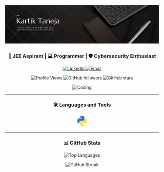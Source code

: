 <h1 align="center">
  <img src="banner.png" alt="Hi 👋, I'm Kartik" />
</h1>

<h3 align="center">🚀 JEE Aspirant | 💻 Programmer | 🛡️ Cybersecurity Enthusiast</h3>

<div align="center">
  <p align="center">
    <a href="https://linkedin.com/in/kartikk18" target="_blank">
      <img src="https://img.icons8.com/color/48/000000/linkedin.png" alt="LinkedIn" width="40" height="40" />
    </a>
    <a href="mailto:your-email@example.com">
      <img src="https://img.icons8.com/color/48/000000/gmail--v2.png" alt="Email" width="40" height="40" />
    </a>
  </p>
  <p align="center">
    <img src="https://komarev.com/ghpvc/?username=kartiktaneja0&label=Profile%20views&color=0e75b6&style=flat" alt="Profile Views" />
    <img src="https://img.shields.io/github/followers/kartiktaneja0?label=Followers&style=social" alt="GitHub followers" />
    <img src="https://img.shields.io/github/stars/kartiktaneja0?label=Stars&style=social" alt="GitHub stars" />
  </p>
</div>

<div align="center">
  <img src="https://user-images.githubusercontent.com/55389276/140866485-8fb1c876-9a8f-4d6a-98dc-08c4981eaf70.gif" alt="Coding" width="300">
</div>

---

<h3 align="center">🛠 Languages and Tools</h3>
<p align="center">
  <a href="https://www.python.org" target="_blank">
    <img src="https://raw.githubusercontent.com/devicons/devicon/master/icons/python/python-original.svg" alt="Python" width="40" height="40"/>
  </a>
</p>

---

<h3 align="center">📊 GitHub Stats</h3>

<p align="center">
  <img src="https://github-readme-stats.vercel.app/api/top-langs?username=kartiktaneja0&show_icons=true&locale=en&layout=compact&theme=radical&bg_color=0d1117&text_color=c9d1d9" alt="Top Languages" width="350" />
</p>

<p align="center">
  <img src="https://github-readme-stats.vercel.app/api?username=kartiktaneja0&show_icons=true&locale=en&theme=radical&background=0d1117&stroke=58a6ff&ring=58a6ff&fire=58a6ff" alt="GitHub Streak" width="450" />
</p>
